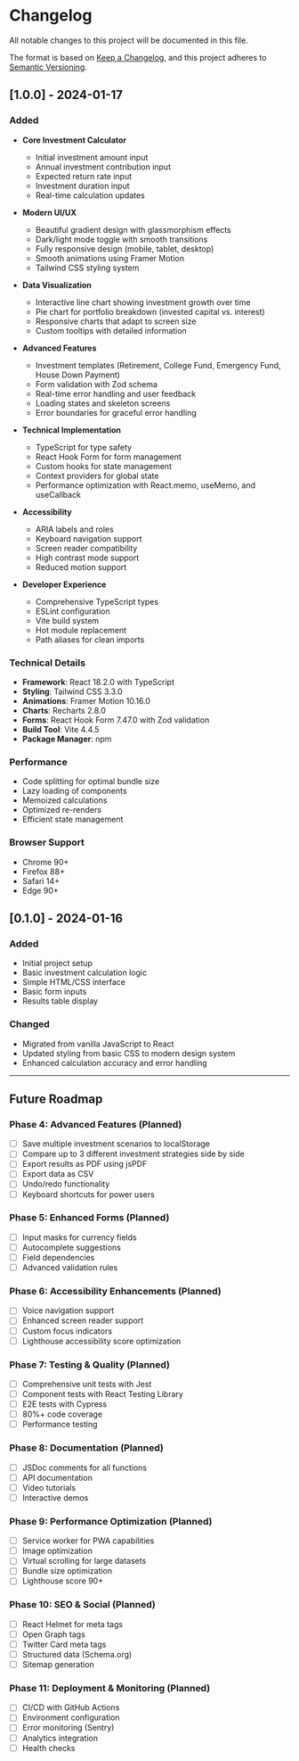 # Changelog

All notable changes to this project will be documented in this file.

The format is based on [Keep a Changelog](https://keepachangelog.com/en/1.0.0/),
and this project adheres to [Semantic Versioning](https://semver.org/spec/v2.0.0.html).

## [1.0.0] - 2024-01-17

### Added
- **Core Investment Calculator**
  - Initial investment amount input
  - Annual investment contribution input
  - Expected return rate input
  - Investment duration input
  - Real-time calculation updates

- **Modern UI/UX**
  - Beautiful gradient design with glassmorphism effects
  - Dark/light mode toggle with smooth transitions
  - Fully responsive design (mobile, tablet, desktop)
  - Smooth animations using Framer Motion
  - Tailwind CSS styling system

- **Data Visualization**
  - Interactive line chart showing investment growth over time
  - Pie chart for portfolio breakdown (invested capital vs. interest)
  - Responsive charts that adapt to screen size
  - Custom tooltips with detailed information

- **Advanced Features**
  - Investment templates (Retirement, College Fund, Emergency Fund, House Down Payment)
  - Form validation with Zod schema
  - Real-time error handling and user feedback
  - Loading states and skeleton screens
  - Error boundaries for graceful error handling

- **Technical Implementation**
  - TypeScript for type safety
  - React Hook Form for form management
  - Custom hooks for state management
  - Context providers for global state
  - Performance optimization with React.memo, useMemo, and useCallback

- **Accessibility**
  - ARIA labels and roles
  - Keyboard navigation support
  - Screen reader compatibility
  - High contrast mode support
  - Reduced motion support

- **Developer Experience**
  - Comprehensive TypeScript types
  - ESLint configuration
  - Vite build system
  - Hot module replacement
  - Path aliases for clean imports

### Technical Details
- **Framework**: React 18.2.0 with TypeScript
- **Styling**: Tailwind CSS 3.3.0
- **Animations**: Framer Motion 10.16.0
- **Charts**: Recharts 2.8.0
- **Forms**: React Hook Form 7.47.0 with Zod validation
- **Build Tool**: Vite 4.4.5
- **Package Manager**: npm

### Performance
- Code splitting for optimal bundle size
- Lazy loading of components
- Memoized calculations
- Optimized re-renders
- Efficient state management

### Browser Support
- Chrome 90+
- Firefox 88+
- Safari 14+
- Edge 90+

## [0.1.0] - 2024-01-16

### Added
- Initial project setup
- Basic investment calculation logic
- Simple HTML/CSS interface
- Basic form inputs
- Results table display

### Changed
- Migrated from vanilla JavaScript to React
- Updated styling from basic CSS to modern design system
- Enhanced calculation accuracy and error handling

---

## Future Roadmap

### Phase 4: Advanced Features (Planned)
- [ ] Save multiple investment scenarios to localStorage
- [ ] Compare up to 3 different investment strategies side by side
- [ ] Export results as PDF using jsPDF
- [ ] Export data as CSV
- [ ] Undo/redo functionality
- [ ] Keyboard shortcuts for power users

### Phase 5: Enhanced Forms (Planned)
- [ ] Input masks for currency fields
- [ ] Autocomplete suggestions
- [ ] Field dependencies
- [ ] Advanced validation rules

### Phase 6: Accessibility Enhancements (Planned)
- [ ] Voice navigation support
- [ ] Enhanced screen reader support
- [ ] Custom focus indicators
- [ ] Lighthouse accessibility score optimization

### Phase 7: Testing & Quality (Planned)
- [ ] Comprehensive unit tests with Jest
- [ ] Component tests with React Testing Library
- [ ] E2E tests with Cypress
- [ ] 80%+ code coverage
- [ ] Performance testing

### Phase 8: Documentation (Planned)
- [ ] JSDoc comments for all functions
- [ ] API documentation
- [ ] Video tutorials
- [ ] Interactive demos

### Phase 9: Performance Optimization (Planned)
- [ ] Service worker for PWA capabilities
- [ ] Image optimization
- [ ] Virtual scrolling for large datasets
- [ ] Bundle size optimization
- [ ] Lighthouse score 90+

### Phase 10: SEO & Social (Planned)
- [ ] React Helmet for meta tags
- [ ] Open Graph tags
- [ ] Twitter Card meta tags
- [ ] Structured data (Schema.org)
- [ ] Sitemap generation

### Phase 11: Deployment & Monitoring (Planned)
- [ ] CI/CD with GitHub Actions
- [ ] Environment configuration
- [ ] Error monitoring (Sentry)
- [ ] Analytics integration
- [ ] Health checks
